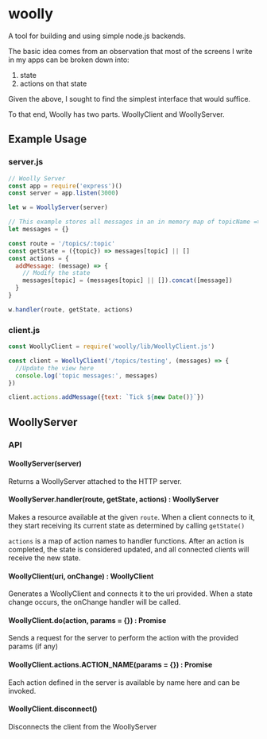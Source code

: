 # woolly

A tool for building and using simple node.js backends.

The basic idea comes from an observation that most of the screens I write in my apps can be broken down into:

1. state
2. actions on that state

Given the above, I sought to find the simplest interface that would suffice.

To that end, Woolly has two parts. WoollyClient and WoollyServer.

## Example Usage

### server.js
```js
// Woolly Server
const app = require('express')()
const server = app.listen(3000)

let w = WoollyServer(server)

// This example stores all messages in an in memory map of topicName => [messages...]
let messages = {}

const route = '/topics/:topic'
const getState = ({topic}) => messages[topic] || []
const actions = {
  addMessage: (message) => {
    // Modify the state
    messages[topic] = (messages[topic] || []).concat([message])
  }
}

w.handler(route, getState, actions)
```

### client.js
```js
const WoollyClient = require('woolly/lib/WoollyClient.js')

const client = WoollyClient('/topics/testing', (messages) => {
  //Update the view here
  console.log('topic messages:', messages)
})

client.actions.addMessage({text: `Tick ${new Date()}`})
```

## WoollyServer

### API

#### WoollyServer(server)

Returns a WoollyServer attached to the HTTP server.

#### WoollyServer.handler(route, getState, actions) : WoollyServer

Makes a resource available at the given `route`. When a client connects to it, they start receiving its current state as determined by calling `getState()`

`actions` is a map of action names to handler functions. After  an action is completed, the state is considered updated, and all connected clients will receive the  new state.

#### WoollyClient(uri, onChange) : WoollyClient
Generates a WoollyClient and connects it to the uri provided. When a state change occurs, the onChange handler will be called.

#### WoollyClient.do(action, params = {}) : Promise
Sends a request for the server to perform the action with the provided params (if any)

#### WoollyClient.actions.ACTION_NAME(params = {}) : Promise
Each action defined in the server is available by name here and can be invoked.

#### WoollyClient.disconnect()
Disconnects the client from the WoollyServer
